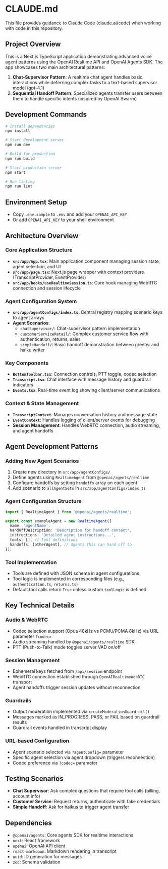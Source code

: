 # CLAUDE.md

This file provides guidance to Claude Code (claude.ai/code) when working with code in this repository.

## Project Overview

This is a Next.js TypeScript application demonstrating advanced voice agent patterns using the OpenAI Realtime API and OpenAI Agents SDK. The app showcases two main architectural patterns:

1. **Chat-Supervisor Pattern**: A realtime chat agent handles basic interactions while deferring complex tasks to a text-based supervisor model (gpt-4.1)
2. **Sequential Handoff Pattern**: Specialized agents transfer users between them to handle specific intents (inspired by OpenAI Swarm)

## Development Commands

```bash
# Install dependencies
npm install

# Start development server
npm run dev

# Build for production
npm run build

# Start production server
npm start

# Run linting
npm run lint
```

## Environment Setup

- Copy `.env.sample` to `.env` and add your `OPENAI_API_KEY`
- Or add `OPENAI_API_KEY` to your shell environment

## Architecture Overview

### Core Application Structure

- **`src/app/App.tsx`**: Main application component managing session state, agent selection, and UI
- **`src/app/page.tsx`**: Next.js page wrapper with context providers (TranscriptProvider, EventProvider)
- **`src/app/hooks/useRealtimeSession.ts`**: Core hook managing WebRTC connection and session lifecycle

### Agent Configuration System

- **`src/app/agentConfigs/index.ts`**: Central registry mapping scenario keys to agent arrays
- **Agent Scenarios**:
  - `chatSupervisor/`: Chat-supervisor pattern implementation
  - `customerServiceRetail/`: Complex customer service flow with authentication, returns, sales
  - `simpleHandoff/`: Basic handoff demonstration between greeter and haiku writer

### Key Components

- **`BottomToolbar.tsx`**: Connection controls, PTT toggle, codec selection
- **`Transcript.tsx`**: Chat interface with message history and guardrail indicators
- **`Events.tsx`**: Real-time event log showing client/server communications

### Context & State Management

- **`TranscriptContext`**: Manages conversation history and message state
- **`EventContext`**: Handles logging of client/server events for debugging
- **Session Management**: Handles WebRTC connection, audio streaming, and agent handoffs

## Agent Development Patterns

### Adding New Agent Scenarios

1. Create new directory in `src/app/agentConfigs/`
2. Define agents using `RealtimeAgent` from `@openai/agents/realtime`
3. Configure handoffs by setting `handoffs` array on each agent
4. Add scenario to `allAgentSets` in `src/app/agentConfigs/index.ts`

### Agent Configuration Structure

```typescript
import { RealtimeAgent } from '@openai/agents/realtime';

export const exampleAgent = new RealtimeAgent({
  name: 'agentName',
  handoffDescription: 'Description for handoff context',
  instructions: 'Detailed agent instructions...',
  tools: [], // Tool definitions
  handoffs: [otherAgent], // Agents this can hand off to
});
```

### Tool Implementation

- Tools are defined with JSON schema in agent configurations
- Tool logic is implemented in corresponding files (e.g., `authentication.ts`, `returns.ts`)
- Default tool calls return `True` unless custom `toolLogic` is defined

## Key Technical Details

### Audio & WebRTC

- Codec selection support (Opus 48kHz vs PCMU/PCMA 8kHz) via URL parameter `?codec=`
- Audio streaming handled by `@openai/agents/realtime` SDK
- PTT (Push-to-Talk) mode toggles server VAD on/off

### Session Management

- Ephemeral keys fetched from `/api/session` endpoint
- WebRTC connection established through `OpenAIRealtimeWebRTC` transport
- Agent handoffs trigger session updates without reconnection

### Guardrails

- Output moderation implemented via `createModerationGuardrail()`
- Messages marked as IN_PROGRESS, PASS, or FAIL based on guardrail results
- Guardrail events handled in transcript display

### URL-based Configuration

- Agent scenario selected via `?agentConfig=` parameter
- Specific agent selection via agent dropdown (triggers reconnection)
- Codec preference via `?codec=` parameter

## Testing Scenarios

- **Chat Supervisor**: Ask complex questions that require tool calls (billing, account info)
- **Customer Service**: Request returns, authenticate with fake credentials
- **Simple Handoff**: Ask for haikus to trigger agent transfer

## Dependencies

- `@openai/agents`: Core agents SDK for realtime interactions
- `next`: React framework
- `openai`: OpenAI API client
- `react-markdown`: Markdown rendering in transcript
- `uuid`: ID generation for messages
- `zod`: Schema validation